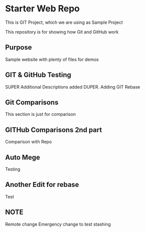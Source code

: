 # Starter Web Repo
This is GIT Project, which we are using as Sample Project

This repository is for showing how Git and GitHub work

## Purpose

Sample website with plenty of files for demos


## GIT & GitHub Testing

SUPER Additional Descriptions added
DUPER. Adding GIT Rebase

## Git Comparisons
This section is just for comparison

## GITHub Comparisons 2nd part
Comparison with Repo

## Auto Mege
Testing

## Another Edit for rebase
Test

## NOTE
Remote change
Emergency change to test stashing
